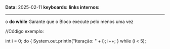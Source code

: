 
**Data:** 2025-02-11
**keyboards:** 
**links internos:** 
___

o **do while** Garante que o Bloco execute pelo menos uma vez

//Código exemplo:

int i = 0;
do {
    System.out.println("Iteração: " + i);
    i++;
} while (i < 5);
